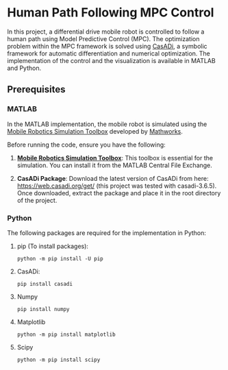 # Human Path Following MPC Control 
In this project, a differential drive mobile robot is controlled to follow a human path using Model Predictive Control (MPC). The optimization problem within the MPC framework is solved using [CasADi](https://web.casadi.org/), a symbolic framework for automatic differentiation and numerical optimization. The implementation of the control and the visualization is available in MATLAB and Python.

## Prerequisites
### MATLAB 
In the MATLAB implementation, the mobile robot is simulated using the [Mobile Robotics Simulation Toolbox](https://de.mathworks.com/matlabcentral/fileexchange/66586-mobile-robotics-simulation-toolbox) developed by [Mathworks](https://de.mathworks.com/).

Before running the code, ensure you have the following:
1. **[Mobile Robotics Simulation Toolbox](https://de.mathworks.com/matlabcentral/fileexchange/66586-mobile-robotics-simulation-toolbox)**: This toolbox is essential for the simulation. You can install it from the MATLAB Central File Exchange.

2. **CasADi Package**: Download the latest version of CasADi from here: https://web.casadi.org/get/ (this project was tested with casadi-3.6.5). Once downloaded, extract the package and place it in the root directory of the project.

### Python

The following packages are required for the implementation in Python:
1. pip (To install packages):   
   ````
   python -m pip install -U pip
   ````
3. CasADi:
   ````
   pip install casadi
   ````
4. Numpy
   ````
   pip install numpy
   ```` 
5. Matplotlib
   ````
   python -m pip install matplotlib   
   ````
6. Scipy
   ````
   python -m pip install scipy
   ````




